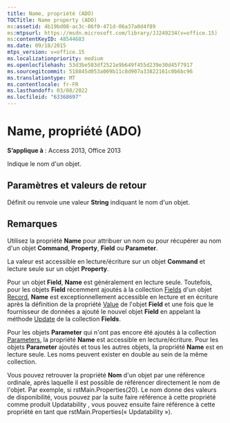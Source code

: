 ```yaml
---
title: Name, propriété (ADO)
TOCTitle: Name property (ADO)
ms:assetid: 4b19bd08-ac3c-86f0-471d-06a37a0d4f89
ms:mtpsurl: https://msdn.microsoft.com/library/JJ249234(v=office.15)
ms:contentKeyID: 48544683
ms.date: 09/18/2015
mtps_version: v=office.15
ms.localizationpriority: medium
ms.openlocfilehash: 53d3be583df2521e9b649f455d239e30d45f7917
ms.sourcegitcommit: 518845d053a009b11c8d907a33822161c0b6bc96
ms.translationtype: MT
ms.contentlocale: fr-FR
ms.lasthandoff: 03/08/2022
ms.locfileid: "63368697"
---
```

# <a name="name-property-ado"></a>Name, propriété (ADO)

**S’applique à** : Access 2013, Office 2013

Indique le nom d'un objet.

## <a name="settings-and-return-values"></a>Paramètres et valeurs de retour

Définit ou renvoie une valeur **String** indiquant le nom d'un objet.

## <a name="remarks"></a>Remarques

Utilisez la propriété **Name** pour attribuer un nom ou pour récupérer au nom d'un objet **Command**, **Property**, **Field** ou **Parameter**.

La valeur est accessible en lecture/écriture sur un objet **Command** et lecture seule sur un objet **Property**.

Pour un objet **Field**, **Name** est généralement en lecture seule. Toutefois, pour les objets **Field** récemment ajoutés à la collection [Fields](fields-collection-ado.md) d'un objet [Record](record-object-ado.md), **Name** est exceptionnellement accessible en lecture et en écriture après la définition de la propriété [Value](value-property-ado.md) de l'objet **Field** et une fois que le fournisseur de données a ajouté le nouvel objet **Field** en appelant la méthode [Update](update-method-ado.md) de la collection **Fields**.

Pour les objets **Parameter** qui n'ont pas encore été ajoutés à la collection [Parameters](parameters-collection-ado.md), la propriété **Name** est accessible en lecture/écriture. Pour les objets **Parameter** ajoutés et tous les autres objets, la propriété **Name** est en lecture seule. Les noms peuvent exister en double au sein de la même collection.

Vous pouvez retrouver la propriété **Nom** d'un objet par une référence ordinale, après laquelle il est possible de référencer directement le nom de l'objet. Par exemple, si rstMain.Properties(20). Le nom donne des valeurs de disponibilité, vous pouvez par la suite faire référence à cette propriété comme produit Updatability , vous pouvez ensuite faire référence à cette propriété en tant que rstMain.Properties(« Updatability »).
